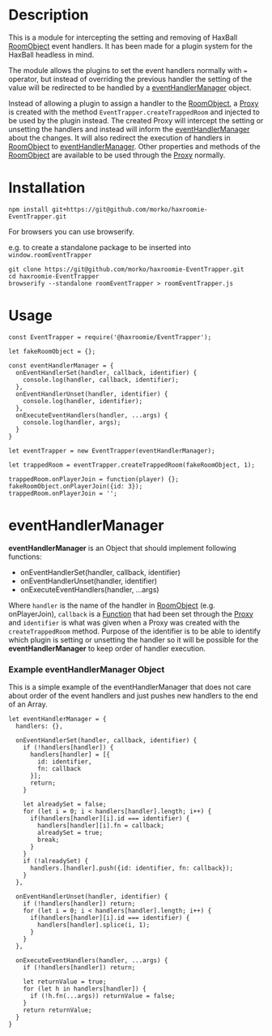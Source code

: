 # Description

This is a module for intercepting the setting and removing of HaxBall 
[RoomObject](https://github.com/haxball/haxball-issues/wiki/Headless-Host#roomobject)
event handlers. It has been made for a plugin system for the HaxBall
headless in mind.

The module allows the plugins to set the event handlers 
normally with `=` operator, but instead of overriding the previous handler the
setting of the value will be redirected to be handled by a
[eventHandlerManager](#eventHandlerManager) object.

Instead of allowing a plugin to assign a handler to the 
[RoomObject](https://github.com/haxball/haxball-issues/wiki/Headless-Host#roomobject),
a [Proxy](https://developer.mozilla.org/en-US/docs/Web/JavaScript/Reference/Global_Objects/Proxy)
is created with the method `EventTrapper.createTrappedRoom` and injected to be used by the
plugin instead. The created Proxy will intercept the 
setting or unsetting the handlers and instead will inform the
[eventHandlerManager](#eventHandlerManager) about the changes. It will also redirect the execution
of handlers in [RoomObject](https://github.com/haxball/haxball-issues/wiki/Headless-Host#roomobject)
to [eventHandlerManager](#eventHandlerManager). Other properties and methods of the
[RoomObject](https://github.com/haxball/haxball-issues/wiki/Headless-Host#roomobject)
are available to be used through the
[Proxy](https://developer.mozilla.org/en-US/docs/Web/JavaScript/Reference/Global_Objects/Proxy)
normally.

# Installation

`npm install git+https://git@github.com/morko/haxroomie-EventTrapper.git`

For browsers you can use browserify.

e.g. to create a standalone package to be inserted into
`window.roomEventTrapper`
```
git clone https://git@github.com/morko/haxroomie-EventTrapper.git
cd haxroomie-EventTrapper
browserify --standalone roomEventTrapper > roomEventTrapper.js
```

# Usage

```
const EventTrapper = require('@haxroomie/EventTrapper');

let fakeRoomObject = {};

const eventHandlerManager = {
  onEventHandlerSet(handler, callback, identifier) {
    console.log(handler, callback, identifier);
  },
  onEventHandlerUnset(handler, identifier) {
    console.log(handler, identifier);
  },
  onExecuteEventHandlers(handler, ...args) {
    console.log(handler, args);
  }
}

let eventTrapper = new EventTrapper(eventHandlerManager);

let trappedRoom = eventTrapper.createTrappedRoom(fakeRoomObject, 1);

trappedRoom.onPlayerJoin = function(player) {};
fakeRoomObject.onPlayerJoin({id: 3});
trappedRoom.onPlayerJoin = '';
```

# <a name="eventHandlerManager"></a>eventHandlerManager

**eventHandlerManager** is an Object that should implement following functions:

- onEventHandlerSet(handler, callback, identifier)
- onEventHandlerUnset(handler, identifier)
- onExecuteEventHandlers(handler, ...args)

Where `handler` is the name of the handler in
[RoomObject](https://github.com/haxball/haxball-issues/wiki/Headless-Host#roomobject)
(e.g. onPlayerJoin), `callback` is a
[Function](https://developer.mozilla.org/en-US/docs/Web/JavaScript/Reference/Functions)
that had been set through the
[Proxy](https://developer.mozilla.org/en-US/docs/Web/JavaScript/Reference/Global_Objects/Proxy)
and `identifier` is what was given when a Proxy was created with the
`createTrappedRoom` method. Purpose of the identifier is to be able to identify
which plugin is setting or unsetting the handler so it will be possible for
the **eventHandlerManager** to keep order of handler execution.

### Example eventHandlerManager Object

This is a simple example of the eventHandlerManager that does not care about
order of the event handlers and just pushes new handlers to the end
of an Array.

```
let eventHandlerManager = {
  handlers: {},

  onEventHandlerSet(handler, callback, identifier) {
    if (!handlers[handler]) {
      handlers[handler] = [{
        id: identifier,
        fn: callback
      }];
      return;
    }

    let alreadySet = false;
    for (let i = 0; i < handlers[handler].length; i++) {
      if(handlers[handler][i].id === identifier) {
        handlers[handler][i].fn = callback;
        alreadySet = true;
        break;
      }
    }
    if (!alreadySet) {
      handlers.[handler].push({id: identifier, fn: callback});
    }
  },

  onEventHandlerUnset(handler, identifier) {
    if (!handlers[handler]) return;
    for (let i = 0; i < handlers[handler].length; i++) {
      if(handlers[handler][i].id === identifier) {
        handlers[handler].splice(i, 1);
      }
    }
  },

  onExecuteEventHandlers(handler, ...args) {
    if (!handlers[handler]) return;

    let returnValue = true;
    for (let h in handlers[handler]) {
      if (!h.fn(...args)) returnValue = false;
    }
    return returnValue;
  }
}
```


